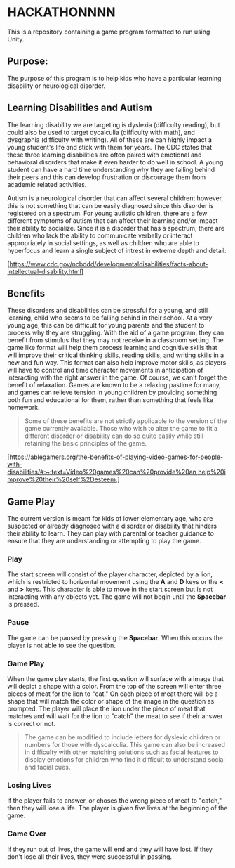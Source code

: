 # HACKATHONNNN

This is a repository containing a game program formatted to run using Unity.

## Purpose:

The purpose of this program is to help kids who have a particular learning disability or neurological disorder.

## Learning Disabilities and Autism

The learning disability we are targeting is dyslexia (difficulty reading), but could also be used to target dycalculia (difficulty with math), and 
dysgraphia (difficulty with writing). All of these are can highly impact a young student's life and stick with them for years. The CDC states that these three learning disabilities are often paired with emotional and behavioral disorders that make it even harder to do well in school. A young student can have a hard time understanding why they are falling behind their peers and this can develop frustration or discourage them from academic related activities.

Autism is a neurological disorder that can affect several children; however, this is not something that can be easily diagnosed since this disorder is registered on a spectrum. For young autistic children, there are a few different symptoms of autism that can affect their learning and/or impact their ability to socialize. Since it is a disorder that has a spectrum, there are children who lack the ability to communicate verbally or interact appropriately in social settings, as well as children who are able to hyperfocus and learn a single subject of intrest in extreme depth and detail. 

[https://www.cdc.gov/ncbddd/developmentaldisabilities/facts-about-intellectual-disability.html]

## Benefits

These disorders and disabilities can be stressful for a young, and still learning, child who seems to be falling behind in their school. At a very young age, this can be difficult for young parents and the student to process why they are struggling. With the aid of a game program, they can benefit from stimulus that they may not receive in a classroom setting. The game like format will help them process learning and cognitive skills that will improve their critical thinking skills, reading skills, and writing skills in a new and fun way. This format can also help improve motor skills, as players will have to control and time character movements in anticipation of interacting with the right answer in the game. Of course, we can't forget the benefit of relaxation. Games are known to be a relaxing pastime for many, and games can relieve tension in young children by providing something both fun and educational for them, rather than something that feels like homework.

>Some of these benefits are not strictly applicable to the version of the game currently available. Those who wish to alter the game to fit a different disorder or disability can do so quite easily while still retaining the basic principles of the game.

[https://ablegamers.org/the-benefits-of-playing-video-games-for-people-with-disabilities/#:~:text=Video%20games%20can%20provide%20an,help%20improve%20their%20self%2Desteem.]

## Game Play

The current version is meant for kids of lower elementary age, who are suspected or already diagnosed with a disorder or disability that hinders their ability to learn. They can play with parental or teacher guidance to ensure that they are understanding or attempting to play the game.

### Play

The start screen will consist of the player character, depicted by a lion, which is restricted to horizontal movement using the **A** and **D** keys or the **<** and **>** keys. This character is able to move in the start screen but is not interacting with any objects yet. The game will not begin until the **Spacebar** is pressed.

### Pause

The game can be paused by pressing the **Spacebar**. When this occurs the player is not able to see the question.

### Game Play

When the game play starts, the first question will surface with a image that will depict a shape with a color. From the top of the screen will enter three pieces of meat for the lion to "eat." On each piece of meat there will be a shape that will match the color or shape of the image in the question as prompted. The player will place the lion under the piece of meat that matches and will wait for the lion to "catch" the meat to see if their answer is correct or not.

>The game can be modified to include letters for dyslexic children or numbers for those with dyscalculia. This game can also be increased in difficulty with other matching solutions such as facial features to display emotions for children who find it difficult to understand social and facial cues.

### Losing Lives

If the player fails to answer, or choses the wrong piece of meat to "catch," then they will lose a life. The player is given five lives at the beginning of the game.

### Game Over

If they run out of lives, the game will end and they will have lost. If they don't lose all their lives, they were successful in passing.
